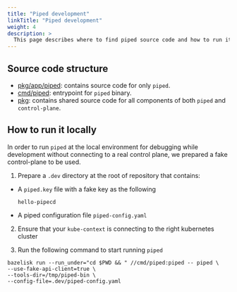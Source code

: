 ```yaml
---
title: "Piped development"
linkTitle: "Piped development"
weight: 4
description: >
  This page describes where to find piped source code and how to run it locally for debugging.
---
```


## Source code structure

- [pkg/app/piped](https://github.com/pipe-cd/pipe/tree/master/pkg/app/piped): contains source code for only `piped`.
- [cmd/piped](https://github.com/pipe-cd/pipe/tree/master/cmd/piped): entrypoint for `piped` binary.
- [pkg](https://github.com/pipe-cd/pipe/tree/master/pkg): contains shared source code for all components of both `piped` and `control-plane`.

## How to run it locally

In order to run `piped` at the local environment for debugging while development without connecting to a real control plane,
we prepared a fake control-plane to be used.

1. Prepare a `.dev` directory at the root of repository that contains:
- A `piped.key` file with a fake key as the following
  ```
  hello-pipecd
  ```

- A piped configuration file `piped-config.yaml`

2. Ensure that your `kube-context` is connecting to the right kubernetes cluster

2. Run the following command to start running `piped`

``` console
bazelisk run --run_under="cd $PWD && " //cmd/piped:piped -- piped \
--use-fake-api-client=true \
--tools-dir=/tmp/piped-bin \
--config-file=.dev/piped-config.yaml
```
